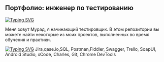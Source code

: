 <h2>Портфолио: инженер по тестированию</h2>
<a href="https://git.io/typing-svg"><img src="https://readme-typing-svg.herokuapp.com?font=Arial&pause=1000&color=000000&background=43434300&random=false&width=435&lines=Обо+мне" alt="Typing SVG" /></a>

Меня зовут Мурад, я начинающий тестировщик.
В этом репозитории вы можете найти некоторые из моих проектов, выполненных во время обучения и практики. 
 <br>

<a href="https://git.io/typing-svg"><img src="https://readme-typing-svg.herokuapp.com?font=Arial&pause=1000&color=000000&background=43434300&random=false&width=435&lines=%D0%9D%D0%B0%D0%B2%D1%8B%D0%BA%D0%B8+%D0%B8+%D1%82%D0%B5%D1%85%D0%BD%D0%BE%D0%BB%D0%BE%D0%B3%D0%B8%D0%B8" alt="Typing SVG" /></a> 
Jira,qase.io,SQL, Postman,Fiddler, Swagger, Trello,
SoapUI, Android Studio, xCode, Charles, Git, Chrome DevTools

